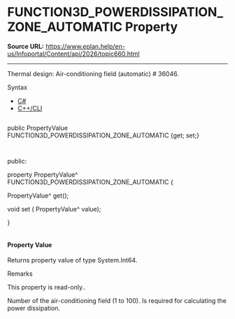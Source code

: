 # FUNCTION3D_POWERDISSIPATION_ZONE_AUTOMATIC Property

**Source URL:** https://www.eplan.help/en-us/Infoportal/Content/api/2026/topic660.html

---

Thermal design: Air-conditioning field (automatic) # 36046.

Syntax

- [C#](#i-syntax-CS)
- [C++/CLI](#i-syntax-CPP2005)

```
```
public PropertyValue FUNCTION3D_POWERDISSIPATION_ZONE_AUTOMATIC {get; set;}
```
```

```
```
public:

property PropertyValue^ FUNCTION3D_POWERDISSIPATION_ZONE_AUTOMATIC {

   PropertyValue^ get();

   void set (    PropertyValue^ value);

}
```
```

#### Property Value

Returns property value of type System.Int64.

Remarks

This property is read-only..

Number of the air-conditioning field (1 to 100). Is required for calculating the power dissipation.
